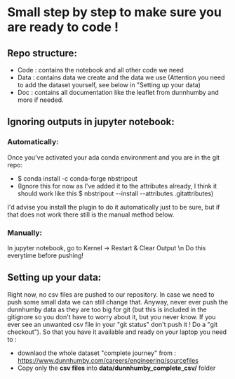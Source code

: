 # Small step by step to make sure you are ready to code ! 


## Repo structure: 
- Code : contains the notebook and all other code we need
- Data : contains data we create and the data we use (Attention you need to add the dataset yourself, see below in "Setting up your data)
- Doc : contains all documentation like the leaflet from dunnhumby and more if needed. 


## Ignoring outputs in jupyter notebook: 

### Automatically: 
Once you've activated your ada conda environment and you are in the git repo: 

- $ conda install -c conda-forge nbstripout 
- (Ignore this for now as I've added it to the attributes already, I think it should work like this $ nbstripout --install --attributes .gitattributes)


I'd advise you install the plugin to do it automatically just to be sure, but if that does not work there still is the manual method below. 

### Manually: 
In jupyter notebook, go to Kernel -> Restart & Clear Output \n
Do this everytime before pushing!


## Setting up your data:
Right now, no csv files are pushed to our repository. In case we need to push some small data we can still change that. Anyway, never ever push the dunnhumby data as they are too big for git (but this is included in the gitignore so you don't have to worry about it, but you never know. If you ever see an unwanted csv file in your "git status" don't push it ! Do a "git checkout"). So that you have it available and ready on your laptop you need to : 
- downlaod the whole dataset "complete journey" from : https://www.dunnhumby.com/careers/engineering/sourcefiles
- Copy only the **csv files** into **data/dunnhumby_complete_csv/** folder
